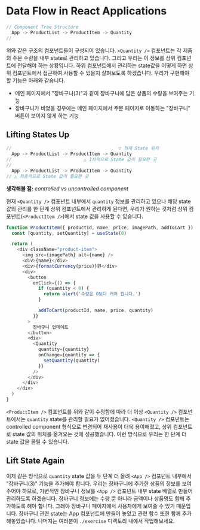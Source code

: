 # Data Flow in React Applications

```js
// Component Tree Structure
  App -> ProductList -> ProductItem -> Quantity
//
```

위와 같은 구조의 컴포넌트들이 구성되어 있습니다. `<Quantity />` 컴포넌트는 각 제품의 주문 수량을 내부 state로 관리하고 있습니다. 그리고 우리는 이 정보를 상위 컴포넌트에 전달해야 하는 상황입니다. 하위 컴포넌트에서 관리하는 state값을 어떻게 하면 상위 컴포넌트에서 접근하여 사용할 수 있을지 살펴보도록 하겠습니다. 우리가 구현해야 할 기능은 아래와 같습니다.

- 메인 페이지에서 "장바구니(3)"과 같이 장바구니에 담은 상품의 수량을 보여주는 기능
- 장바구니가 비었을 경우에는 메인 페이지에서 주문 페이지로 이동하는 "장바구니" 버튼이 보이지 않게 하는 기능

## Lifting States Up

```js
//                                        ▽ 현재 State 위치
  App -> ProductList -> ProductItem -> Quantity
//                           △ 1차적으로 State 값이 필요한 곳
//
  App -> ProductList -> ProductItem -> Quantity
// △ 최종적으로 State 값이 필요한 곳
```

**생각해볼 점:** *controlled vs uncontrolled component*

현재 `<Quantity />` 컴포넌트 내부에서 `quantity` 정보를 관리하고 있으나 해당 state 값의 관리를 한 단계 상위 컴포넌트에서 관리하게 된다면, 우리가 원하는 것처럼 상위 컴포넌트(`<ProductItem />`)에서 state 값을 사용할 수 있습니다.

```js
function ProductItem({ productId, name, price, imagePath, addToCart }) {
  const [quantity, setQuantity] = useState(0)

  return (
    <div className="product-item">
      <img src={imagePath} alt={name} />
      <div>{name}</div>
      <div>{formatCurrency(price)}원</div>
      <div>
        <button
          onClick={() => {
            if (quantity < 0) {
              return alert('수량은 0보다 커야 합니다.')
            }

            addToCart(productId, name, price, quantity)
          }}
        >
          장바구니 업데이트
        </button>
        <div>
          <Quantity
            quantity={quantity}
            onChange={quantity => {
              setQuantity(quantity)
            }}
          />
        </div>
      </div>
    </div>
  )
}
```

`<ProductItem />` 컴포넌트를 위와 같이 수정함에 따라 더 이상 `<Quantity />` 컴포넌트에서는 `quantity` state를 관리할 필요가 없어졌습니다. `<Quantity />` 컴포넌트는 controlled component 형식으로 변경되어 재사용이 더욱 용이해졌고, 상위 컴포넌트로 state 값의 위치를 옮겨오는 것에 성공했습니다. 이런 방식으로 우리는 한 단계 더 state 값을 올릴 수 있습니다.

## Lift State Again

이제 같은 방식으로 `quantity` state 값을 두 단계 더 올려 `<App />` 컴포넌트 내부에서 "장바구니(3)" 기능을 추가해야 합니다. 우리는 장바구니에 추가한 상품의 정보를 보여주어야 하므로, 가변적인 장바구니 정보를 `<App />` 컴포넌트 내부 state 배열로 만들어 관리하도록 하겠습니다. 장바구니 정보에는 수량 뿐 아니라 금액이나 상품명도 함께 추가하도록 해야 합니다. 그래야 장바구니 페이지에서 사용자에게 보여줄 수 있기 때문입니다. 장바구니 관련 state는 App 컴포넌트에 만들어 놓았고 관련 함수 또한 함께 추가해놓았습니다. 나머지는 여러분이 `./exercise` 디렉토리 내에서 작업해보세요.
